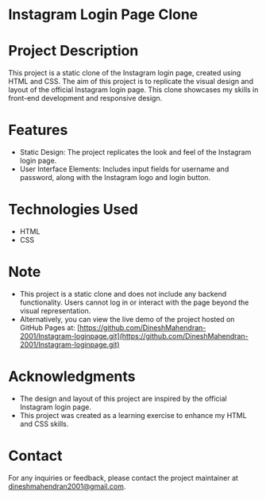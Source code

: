 # Instagram Login Page Clone

# Project Description
This project is a static clone of the Instagram login page, created using HTML and CSS. The aim of this project is to replicate the visual design and layout of the official Instagram login page. This clone showcases my skills in front-end development and responsive design.

# Features
- Static Design: The project replicates the look and feel of the Instagram login page.
- User Interface Elements: Includes input fields for username and password, along with the Instagram logo and login button.

# Technologies Used
- HTML
- CSS

# Note
- This project is a static clone and does not include any backend functionality. Users cannot log in or interact with the page beyond the visual representation.
- Alternatively, you can view the live demo of the project hosted on GitHub Pages at: 
[https://github.com/DineshMahendran-2001/Instagram-loginpage.git](https://github.com/DineshMahendran-2001/Instagram-loginpage.git)

# Acknowledgments
- The design and layout of this project are inspired by the official Instagram login page.
- This project was created as a learning exercise to enhance my HTML and CSS skills.

# Contact
For any inquiries or feedback, please contact the project maintainer at [dineshmahendran2001@gmail.com](dineshmahendran2001@gmail.com).

